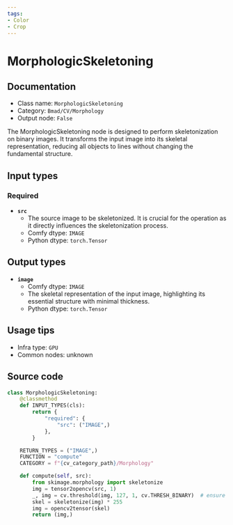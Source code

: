 ```yaml
---
tags:
- Color
- Crop
---
```


# MorphologicSkeletoning
## Documentation
- Class name: `MorphologicSkeletoning`
- Category: `Bmad/CV/Morphology`
- Output node: `False`

The MorphologicSkeletoning node is designed to perform skeletonization on binary images. It transforms the input image into its skeletal representation, reducing all objects to lines without changing the fundamental structure.
## Input types
### Required
- **`src`**
    - The source image to be skeletonized. It is crucial for the operation as it directly influences the skeletonization process.
    - Comfy dtype: `IMAGE`
    - Python dtype: `torch.Tensor`
## Output types
- **`image`**
    - Comfy dtype: `IMAGE`
    - The skeletal representation of the input image, highlighting its essential structure with minimal thickness.
    - Python dtype: `torch.Tensor`
## Usage tips
- Infra type: `GPU`
- Common nodes: unknown


## Source code
```python
class MorphologicSkeletoning:
    @classmethod
    def INPUT_TYPES(cls):
        return {
            "required": {
                "src": ("IMAGE",)
            },
        }

    RETURN_TYPES = ("IMAGE",)
    FUNCTION = "compute"
    CATEGORY = f"{cv_category_path}/Morphology"

    def compute(self, src):
        from skimage.morphology import skeletonize
        img = tensor2opencv(src, 1)
        _, img = cv.threshold(img, 127, 1, cv.THRESH_BINARY)  # ensure it is binary and set max value to 1.
        skel = skeletonize(img) * 255
        img = opencv2tensor(skel)
        return (img,)

```
